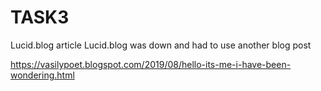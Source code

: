 # TASK3
Lucid.blog article
Lucid.blog was down and had to use another blog post

https://vasilypoet.blogspot.com/2019/08/hello-its-me-i-have-been-wondering.html
